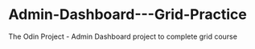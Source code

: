 # Admin-Dashboard---Grid-Practice
The Odin Project - Admin Dashboard project to complete grid course
